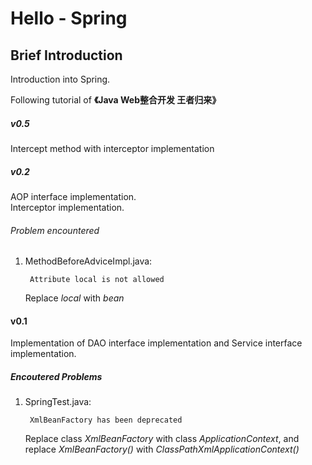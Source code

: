 Hello - Spring
=============

## Brief Introduction
Introduction into Spring.

Following tutorial of __《Java Web整合开发 王者归来》__

##### v0.5
Intercept method with interceptor implementation

##### v0.2
AOP interface implementation.  
Interceptor implementation.
###### Problem encountered
1. MethodBeforeAdviceImpl.java:  

        Attribute local is not allowed
    Replace _local_ with _bean_

#### v0.1
Implementation of DAO interface implementation and Service interface implementation.

##### Encoutered Problems
1. SpringTest.java: 
        
        XmlBeanFactory has been deprecated 
    Replace class _XmlBeanFactory_ with class _ApplicationContext_, and replace _XmlBeanFactory()_ with _ClassPathXmlApplicationContext()_
